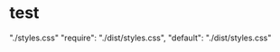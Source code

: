 # test

  "./styles.css"
       "require": "./dist/styles.css",
       "default": "./dist/styles.css"
    